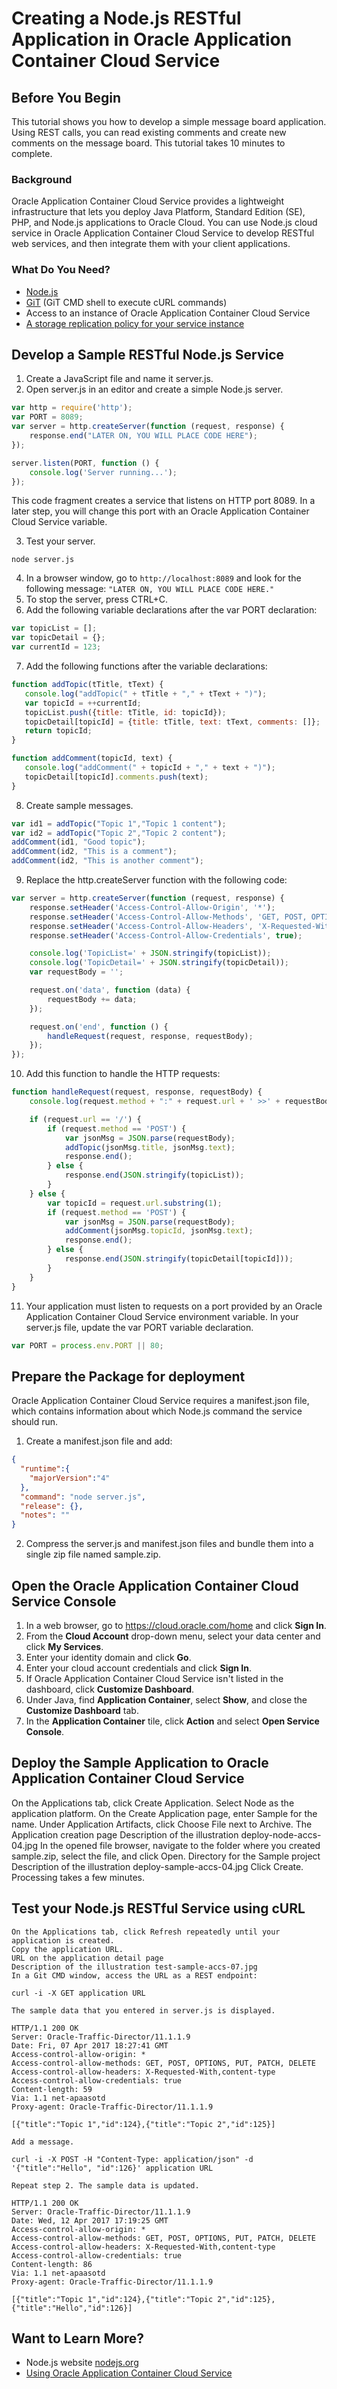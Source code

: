 # Creating a Node.js RESTful Application in Oracle Application Container Cloud Service

## Before You Begin

This tutorial shows you how to develop a simple message board application. Using REST calls, you can read existing comments and create new comments on the message board. This tutorial takes 10 minutes to complete.

### Background

Oracle Application Container Cloud Service provides a lightweight infrastructure that lets you deploy Java Platform, Standard Edition (SE), PHP, and Node.js applications to Oracle Cloud. You can use Node.js cloud service in Oracle Application Container Cloud Service to develop RESTful web services, and then integrate them with your client applications.

### What Do You Need?

* [Node.js](https://nodejs.org/en/)
* [GiT](https://git-scm.com/downloads) (GiT CMD shell to execute cURL commands)
* Access to an instance of Oracle Application Container Cloud Service
* [A storage replication policy for your service instance](https://docs.oracle.com/en/cloud/iaas/storage-cloud/cssto/selecting-replication-policy-your-service-instance.html)

## Develop a Sample RESTful Node.js Service

1. Create a JavaScript file and name it server.js.
2. Open server.js in an editor and create a simple Node.js server.

```javascript
var http = require('http');
var PORT = 8089; 
var server = http.createServer(function (request, response) {
    response.end("LATER ON, YOU WILL PLACE CODE HERE");
});

server.listen(PORT, function () {
    console.log('Server running...');
});
```

   This code fragment creates a service that listens on HTTP port 8089. In a later step, you will change this port with an Oracle Application Container Cloud Service variable.

3. Test your server.

```shell
node server.js
```

4. In a browser window, go to `http://localhost:8089` and look for the following message: `"LATER ON, YOU WILL PLACE CODE HERE."`
5. To stop the server, press CTRL+C.
6. Add the following variable declarations after the var PORT declaration:

```javascript
var topicList = [];
var topicDetail = {};
var currentId = 123;
```

7. Add the following functions after the variable declarations:

```javascript
function addTopic(tTitle, tText) {
   console.log("addTopic(" + tTitle + "," + tText + ")");
   var topicId = ++currentId;
   topicList.push({title: tTitle, id: topicId});
   topicDetail[topicId] = {title: tTitle, text: tText, comments: []};
   return topicId;
}

function addComment(topicId, text) {
   console.log("addComment(" + topicId + "," + text + ")");
   topicDetail[topicId].comments.push(text);
}  
```

8. Create sample messages.

```javascript
var id1 = addTopic("Topic 1","Topic 1 content");
var id2 = addTopic("Topic 2","Topic 2 content");
addComment(id1, "Good topic");
addComment(id2, "This is a comment");
addComment(id2, "This is another comment");            
```

9. Replace the http.createServer function with the following code:

```javascript
var server = http.createServer(function (request, response) {
    response.setHeader('Access-Control-Allow-Origin', '*');
    response.setHeader('Access-Control-Allow-Methods', 'GET, POST, OPTIONS, PUT, PATCH, DELETE');
    response.setHeader('Access-Control-Allow-Headers', 'X-Requested-With,content-type');
    response.setHeader('Access-Control-Allow-Credentials', true);

    console.log('TopicList=' + JSON.stringify(topicList));
    console.log('TopicDetail=' + JSON.stringify(topicDetail));
    var requestBody = '';

    request.on('data', function (data) {
        requestBody += data;
    });

    request.on('end', function () {
        handleRequest(request, response, requestBody);
    });
});                    
```

10. Add this function to handle the HTTP requests:

```javascript
function handleRequest(request, response, requestBody) {
    console.log(request.method + ":" + request.url + ' >>' + requestBody);

    if (request.url == '/') {
        if (request.method == 'POST') {
            var jsonMsg = JSON.parse(requestBody);
            addTopic(jsonMsg.title, jsonMsg.text);
            response.end();
        } else {
            response.end(JSON.stringify(topicList));
        }
    } else {
        var topicId = request.url.substring(1);
        if (request.method == 'POST') {
            var jsonMsg = JSON.parse(requestBody);
            addComment(jsonMsg.topicId, jsonMsg.text);
            response.end();
        } else {
            response.end(JSON.stringify(topicDetail[topicId]));
        }
    }
}           
```

11. Your application must listen to requests on a port provided by an Oracle Application Container Cloud Service environment variable. In your server.js file, update the var PORT variable declaration.

```javascript
var PORT = process.env.PORT || 80;
```

## Prepare the Package for deployment

Oracle Application Container Cloud Service requires a manifest.json file, which contains information about which Node.js command the service should run.

1. Create a manifest.json file and add:

```json
{
  "runtime":{
    "majorVersion":"4"
  },
  "command": "node server.js",
  "release": {},
  "notes": ""
}
```

2. Compress the server.js and manifest.json files and bundle them into a single zip file named sample.zip.

## Open the Oracle Application Container Cloud Service Console

1. In a web browser, go to https://cloud.oracle.com/home and click **Sign In**.
2. From the **Cloud Account** drop-down menu, select your data center and click **My Services**.
3. Enter your identity domain and click **Go**.
4. Enter your cloud account credentials and click **Sign In**.
5. If Oracle Application Container Cloud Service isn't listed in the dashboard, click **Customize Dashboard**.
6. Under Java, find **Application Container**, select **Show**, and close the **Customize Dashboard** tab.
7. In the **Application Container** tile, click **Action** and select **Open Service Console**.



## Deploy the Sample Application to Oracle Application Container Cloud Service

On the Applications tab, click Create Application.
Select Node as the application platform.
On the Create Application page, enter Sample for the name. Under Application Artifacts, click Choose File next to Archive.
The Application creation page
Description of the illustration deploy-node-accs-04.jpg
In the opened file browser, navigate to the folder where you created sample.zip, select the file, and click Open.
Directory for the Sample project
Description of the illustration deploy-sample-accs-04.jpg
Click Create. Processing takes a few minutes.

## Test your Node.js RESTful Service using cURL
    On the Applications tab, click Refresh repeatedly until your application is created.
    Copy the application URL.
    URL on the application detail page
    Description of the illustration test-sample-accs-07.jpg
    In a Git CMD window, access the URL as a REST endpoint:

    curl -i -X GET application URL

    The sample data that you entered in server.js is displayed.

    HTTP/1.1 200 OK
    Server: Oracle-Traffic-Director/11.1.1.9
    Date: Fri, 07 Apr 2017 18:27:41 GMT
    Access-control-allow-origin: *
    Access-control-allow-methods: GET, POST, OPTIONS, PUT, PATCH, DELETE
    Access-control-allow-headers: X-Requested-With,content-type
    Access-control-allow-credentials: true
    Content-length: 59
    Via: 1.1 net-apaasotd
    Proxy-agent: Oracle-Traffic-Director/11.1.1.9

    [{"title":"Topic 1","id":124},{"title":"Topic 2","id":125}]            

    Add a message.

    curl -i -X POST -H "Content-Type: application/json" -d '{"title":"Hello", "id":126}' application URL

    Repeat step 2. The sample data is updated.

    HTTP/1.1 200 OK
    Server: Oracle-Traffic-Director/11.1.1.9
    Date: Wed, 12 Apr 2017 17:19:25 GMT
    Access-control-allow-origin: *
    Access-control-allow-methods: GET, POST, OPTIONS, PUT, PATCH, DELETE
    Access-control-allow-headers: X-Requested-With,content-type
    Access-control-allow-credentials: true
    Content-length: 86
    Via: 1.1 net-apaasotd
    Proxy-agent: Oracle-Traffic-Director/11.1.1.9

    [{"title":"Topic 1","id":124},{"title":"Topic 2","id":125},{"title":"Hello","id":126}]


## Want to Learn More?
* Node.js website [nodejs.org](https://nodejs.org/)
* [Using Oracle Application Container Cloud Service](http://docs.oracle.com/cloud/latest/apaas_gs/CSJSE/toc.htm)

